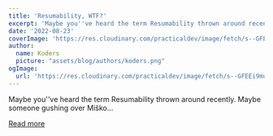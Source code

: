 ```yaml
---
title: 'Resumability, WTF?'
excerpt: 'Maybe you''ve heard the term Resumability thrown around recently. Maybe someone gushing over Miško...'
date: '2022-08-23'
coverImage: 'https://res.cloudinary.com/practicaldev/image/fetch/s--GFEEi9mu--/c_imagga_scale,f_auto,fl_progressive,h_420,q_auto,w_1000/https://dev-to-uploads.s3.amazonaws.com/uploads/articles/brs1olysihuz3kl8gdcf.png'
author:
  name: Koders
  picture: "assets/blog/authors/koders.png"
ogImage:
  url: 'https://res.cloudinary.com/practicaldev/image/fetch/s--GFEEi9mu--/c_imagga_scale,f_auto,fl_progressive,h_420,q_auto,w_1000/https://dev-to-uploads.s3.amazonaws.com/uploads/articles/brs1olysihuz3kl8gdcf.png'
---
```


Maybe you''ve heard the term Resumability thrown around recently. Maybe someone gushing over Miško...

[Read more](https://dev.to/this-is-learning/resumability-wtf-2gcm)
